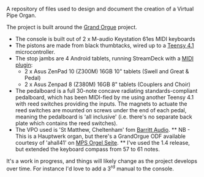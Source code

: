 A repository of files used to design and document the creation of a Virtual Pipe Organ.

The project is built around the <a href="https://github.com/GrandOrgue/grandorgue">Grand Orgue</a> project.

* The console is built out of 2 x M-audio Keystation 61es MIDI keyboards
* The pistons are made from black thumbtacks, wired up to a <a href="https://www.pjrc.com/store/teensy41.html">Teensy 4.1</a> microcontroller.
* The stop jambs are 4 Android tablets, running StreamDeck with a <a href="https://trevligaspel.se/streamdeck/midi/index.php">MIDI plugin</a>:
  * 2 x Asus ZenPad 10 (Z300M) 16GB 10" tablets (Swell and Great & Pedal)
  * 2 x Asus Zenpad 8 (Z380M) 16GB 8" tablets (Couplers and Choir)
* The pedalboard is a full 30-note concave radiating standards-compliant pedalboard, which has been MIDI-fied by me using another Teensy 4.1 with reed switches providing the inputs. The magnets to actuate the reed switches are mounted on screws under the end of each pedal, meaning the pedalboard is 'all inclusive' (i.e. there's no separate back plate which contains the reed switches).
* The VPO used is 'St Matthew, Cheltenham' fom <a href="https://barrittaudio.co.uk/products/st-matthew-cheltenham-sample-set">Barritt Audio</a>. 
** NB - This is a Hauptwerk organ, but there's a GrandOrgue ODF available courtesy of 'ahall41' on <a href="https://mps-orgelseite.de/home/filebase/index.php?file/214-go-odf-for-father-willis-organ-st-matthew-cheltenham/#versions">MPS Orgel Seite</a>.
** I've used the 1.4 release, but extended the keyboard compass from 57 to 61 notes.

It's a work in progress, and things will likely change as the project develops over time.  For instance I'd love to add a 3<sup>rd</sup> manual to the console.

